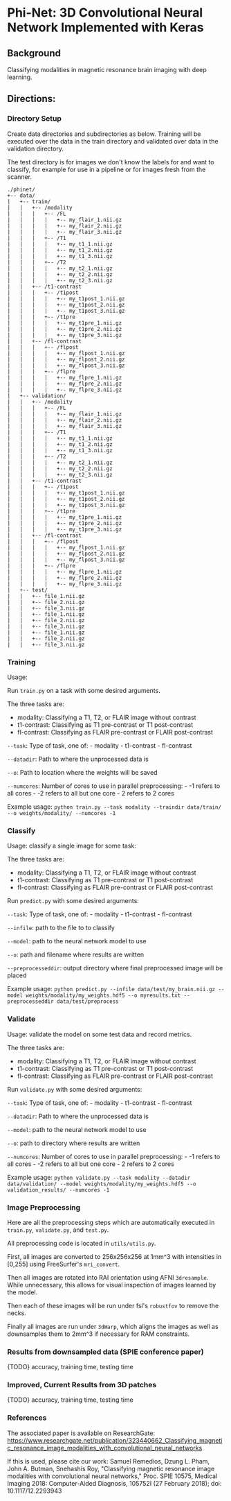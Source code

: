 # Phi-Net: 3D Convolutional Neural Network Implemented with Keras
## Background
Classifying modalities in magnetic resonance brain imaging with deep learning.

## Directions:
### Directory Setup
Create data directories and subdirectories as below. Training will be 
executed over the data in the train directory and validated over data in 
the validation directory.

The test directory is for images we don't know the labels for and want to
classify, for example for use in a pipeline or for images fresh from the
scanner.

```
./phinet/
+-- data/
|   +-- train/
|   |   +-- /modality
|   |   |   +-- /FL
|   |   |   |   +-- my_flair_1.nii.gz
|   |   |   |   +-- my_flair_2.nii.gz
|   |   |   |   +-- my_flair_3.nii.gz
|   |   |   +-- /T1
|   |   |   |   +-- my_t1_1.nii.gz
|   |   |   |   +-- my_t1_2.nii.gz
|   |   |   |   +-- my_t1_3.nii.gz
|   |   |   +-- /T2
|   |   |   |   +-- my_t2_1.nii.gz
|   |   |   |   +-- my_t2_2.nii.gz
|   |   |   |   +-- my_t2_3.nii.gz
|   |   +-- /t1-contrast
|   |   |   +-- /t1post
|   |   |   |   +-- my_t1post_1.nii.gz
|   |   |   |   +-- my_t1post_2.nii.gz
|   |   |   |   +-- my_t1post_3.nii.gz
|   |   |   +-- /t1pre
|   |   |   |   +-- my_t1pre_1.nii.gz
|   |   |   |   +-- my_t1pre_2.nii.gz
|   |   |   |   +-- my_t1pre_3.nii.gz
|   |   +-- /fl-contrast
|   |   |   +-- /flpost
|   |   |   |   +-- my_flpost_1.nii.gz
|   |   |   |   +-- my_flpost_2.nii.gz
|   |   |   |   +-- my_flpost_3.nii.gz
|   |   |   +-- /flpre
|   |   |   |   +-- my_flpre_1.nii.gz
|   |   |   |   +-- my_flpre_2.nii.gz
|   |   |   |   +-- my_flpre_3.nii.gz
|   +-- validation/
|   |   +-- /modality
|   |   |   +-- /FL
|   |   |   |   +-- my_flair_1.nii.gz
|   |   |   |   +-- my_flair_2.nii.gz
|   |   |   |   +-- my_flair_3.nii.gz
|   |   |   +-- /T1
|   |   |   |   +-- my_t1_1.nii.gz
|   |   |   |   +-- my_t1_2.nii.gz
|   |   |   |   +-- my_t1_3.nii.gz
|   |   |   +-- /T2
|   |   |   |   +-- my_t2_1.nii.gz
|   |   |   |   +-- my_t2_2.nii.gz
|   |   |   |   +-- my_t2_3.nii.gz
|   |   +-- /t1-contrast
|   |   |   +-- /t1post
|   |   |   |   +-- my_t1post_1.nii.gz
|   |   |   |   +-- my_t1post_2.nii.gz
|   |   |   |   +-- my_t1post_3.nii.gz
|   |   |   +-- /t1pre
|   |   |   |   +-- my_t1pre_1.nii.gz
|   |   |   |   +-- my_t1pre_2.nii.gz
|   |   |   |   +-- my_t1pre_3.nii.gz
|   |   +-- /fl-contrast
|   |   |   +-- /flpost
|   |   |   |   +-- my_flpost_1.nii.gz
|   |   |   |   +-- my_flpost_2.nii.gz
|   |   |   |   +-- my_flpost_3.nii.gz
|   |   |   +-- /flpre
|   |   |   |   +-- my_flpre_1.nii.gz
|   |   |   |   +-- my_flpre_2.nii.gz
|   |   |   |   +-- my_flpre_3.nii.gz
|   +-- test/
|   |   +-- file_1.nii.gz
|   |   +-- file_2.nii.gz
|   |   +-- file_3.nii.gz
|   |   +-- file_1.nii.gz
|   |   +-- file_2.nii.gz
|   |   +-- file_3.nii.gz
|   |   +-- file_1.nii.gz
|   |   +-- file_2.nii.gz
|   |   +-- file_3.nii.gz
```
### Training
Usage:

Run `train.py` on a task with some desired arguments.

The three tasks are:
- modality: Classifying a T1, T2, or FLAIR image without contrast
- t1-contrast: Classifying as T1 pre-contrast or T1 post-contrast
- fl-contrast: Classifying as FLAIR pre-contrast or FLAIR post-contrast

`--task`: Type of task, one of:
            - modality
            - t1-contrast
            - fl-contrast

`--datadir`: Path to where the unprocessed data is

`--o`: Path to location where the weights will be saved

`--numcores`: Number of cores to use in parallel preprocessing:
            - -1 refers to all cores
            - -2 refers to all but one core
            - 2 refers to 2 cores

Example usage:
`python train.py --task modality --traindir data/train/ --o weights/modality/ --numcores -1` 

### Classify
Usage: classify a single image for some task:

The three tasks are:
- modality: Classifying a T1, T2, or FLAIR image without contrast
- t1-contrast: Classifying as T1 pre-contrast or T1 post-contrast
- fl-contrast: Classifying as FLAIR pre-contrast or FLAIR post-contrast

Run `predict.py` with some desired arguments:

`--task`: Type of task, one of:
            - modality
            - t1-contrast
            - fl-contrast

`--infile`: path to the file to to classify

`--model`: path to the neural network model to use

`--o`: path and filename where results are written

`--preprocesseddir`: output directory where final preprocessed image will be placed

Example usage:
`python predict.py --infile data/test/my_brain.nii.gz --model weights/modality/my_weights.hdf5 --o myresults.txt --preprocesseddir data/test/preprocess`

### Validate
Usage: validate the model on some test data and record metrics.

The three tasks are:
- modality: Classifying a T1, T2, or FLAIR image without contrast
- t1-contrast: Classifying as T1 pre-contrast or T1 post-contrast
- fl-contrast: Classifying as FLAIR pre-contrast or FLAIR post-contrast

Run `validate.py` with some desired arguments:

`--task`: Type of task, one of:
            - modality
            - t1-contrast
            - fl-contrast

`--datadir`: Path to where the unprocessed data is

`--model`: path to the neural network model to use

`--o`: path to directory where results are written

`--numcores`: Number of cores to use in parallel preprocessing:
            - -1 refers to all cores
            - -2 refers to all but one core
            - 2 refers to 2 cores

Example usage:
`python validate.py --task modality --datadir data/validation/ --model weights/modality/my_weights.hdf5 --o validation_results/ --numcores -1`

### Image Preprocessing
Here are all the preprocessing steps which are automatically executed in `train.py`, `validate.py`, and `test.py`.

All preprocessing code is located in `utils/utils.py`.

First, all images are converted to 256x256x256 at 1mm^3 with intensities in [0,255]
using FreeSurfer's `mri_convert`.

Then all images are rotated into RAI orientation using AFNI `3dresample`.  While unnecessary,
this allows for visual inspection of images learned by the model.

Then each of these images will be run under fsl's `robustfov` to remove the necks.

Finally all images are run under `3dWarp`, which aligns the images as well as downsamples them
to 2mm^3 if necessary for RAM constraints.


### Results from downsampled data (SPIE conference paper)
{TODO}
accuracy, training time, testing time

### Improved, Current Results from 3D patches
{TODO}
accuracy, training time, testing time

### References
The associated paper is available on ResearchGate: https://www.researchgate.net/publication/323440662_Classifying_magnetic_resonance_image_modalities_with_convolutional_neural_networks

If this is used, please cite our work:
Samuel Remedios, Dzung L. Pham, John A. Butman, Snehashis Roy, "Classifying magnetic resonance image modalities with convolutional neural networks," Proc. SPIE 10575, Medical Imaging 2018: Computer-Aided Diagnosis, 105752I (27 February 2018); doi: 10.1117/12.2293943
